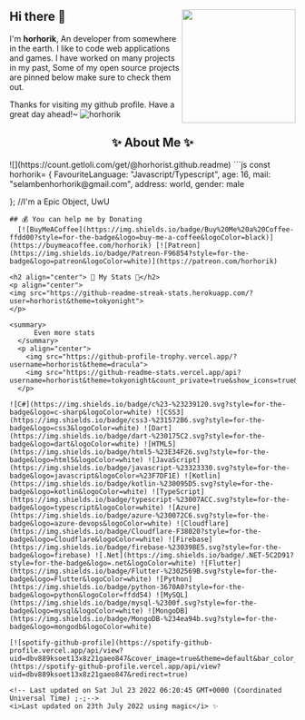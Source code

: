 ## Hi there 👋 <img align="right" src="https://i.hizliresim.com/r767e0k.png" width="200" />
I'm **horhorik**, An developer from somewhere in the earth. I like to code web applications and games. I have worked on many projects in my past, Some of my open source projects are pinned below make sure to check them out.
  
Thanks for visiting my github profile. Have a great day ahead!~
![horhorik](https://i.hizliresim.com/ajthe1p.jpg)
  
<h2 align="center"> ✨ About Me ✨</h2>
![](https://count.getloli.com/get/@horhorist.github.readme)
```js
const horhorik= {
    FavouriteLanguage: "Javascript/Typescript",
    age: 16,
    mail: "selambenhorhorik@gmail.com",
    address: world,
    gender: male
    
}; //I'm a Epic Object, UwU
```
## 💰 You can help me by Donating
  [![BuyMeACoffee](https://img.shields.io/badge/Buy%20Me%20a%20Coffee-ffdd00?style=for-the-badge&logo=buy-me-a-coffee&logoColor=black)](https://buymeacoffee.com/horhorik) [![Patreon](https://img.shields.io/badge/Patreon-F96854?style=for-the-badge&logo=patreon&logoColor=white)](https://patreon.com/horhorik) 
  
<h2 align="center"> 🚀 My Stats 🚀</h2>
<p align="center">
<img src="https://github-readme-streak-stats.herokuapp.com/?user=horhorist&theme=tokyonight">
</p>

<summary>
      Even more stats
  </summary>
  <p align="center">
    <img src="https://github-profile-trophy.vercel.app/?username=horhorist&theme=dracula">
    <img src="https://github-readme-stats.vercel.app/api?username=horhorist&theme=tokyonight&count_private=true&show_icons=true&include_all_commits=true">
  </p>
  
![C#](https://img.shields.io/badge/c%23-%23239120.svg?style=for-the-badge&logo=c-sharp&logoColor=white) ![CSS3](https://img.shields.io/badge/css3-%231572B6.svg?style=for-the-badge&logo=css3&logoColor=white) ![Dart](https://img.shields.io/badge/dart-%230175C2.svg?style=for-the-badge&logo=dart&logoColor=white) ![HTML5](https://img.shields.io/badge/html5-%23E34F26.svg?style=for-the-badge&logo=html5&logoColor=white) ![JavaScript](https://img.shields.io/badge/javascript-%23323330.svg?style=for-the-badge&logo=javascript&logoColor=%23F7DF1E) ![Kotlin](https://img.shields.io/badge/kotlin-%230095D5.svg?style=for-the-badge&logo=kotlin&logoColor=white) ![TypeScript](https://img.shields.io/badge/typescript-%23007ACC.svg?style=for-the-badge&logo=typescript&logoColor=white) ![Azure](https://img.shields.io/badge/azure-%230072C6.svg?style=for-the-badge&logo=azure-devops&logoColor=white) ![Cloudflare](https://img.shields.io/badge/Cloudflare-F38020?style=for-the-badge&logo=Cloudflare&logoColor=white) ![Firebase](https://img.shields.io/badge/firebase-%23039BE5.svg?style=for-the-badge&logo=firebase) ![.Net](https://img.shields.io/badge/.NET-5C2D91?style=for-the-badge&logo=.net&logoColor=white) ![Flutter](https://img.shields.io/badge/Flutter-%2302569B.svg?style=for-the-badge&logo=Flutter&logoColor=white) ![Python](https://img.shields.io/badge/python-3670A0?style=for-the-badge&logo=python&logoColor=ffdd54) ![MySQL](https://img.shields.io/badge/mysql-%2300f.svg?style=for-the-badge&logo=mysql&logoColor=white) ![MongoDB](https://img.shields.io/badge/MongoDB-%234ea94b.svg?style=for-the-badge&logo=mongodb&logoColor=white)

[![spotify-github-profile](https://spotify-github-profile.vercel.app/api/view?uid=dbv889ksoet13x8z21gaeo847&cover_image=true&theme=default&bar_color_cover=true&bar_color=e5ad15)](https://spotify-github-profile.vercel.app/api/view?uid=dbv889ksoet13x8z21gaeo847&redirect=true)
  
<!-- Last updated on Sat Jul 23 2022 06:20:45 GMT+0000 (Coordinated Universal Time) ;-;-->
<i>Last updated on 23th July 2022 using magic</i> ✨


  

  
